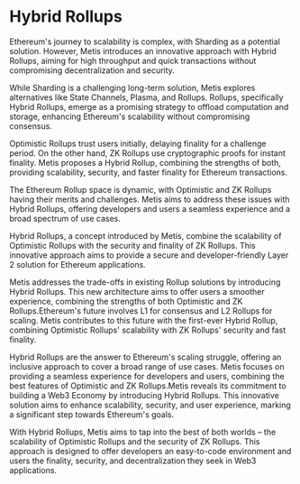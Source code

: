 # Hybrid Rollups

Ethereum's journey to scalability is complex, with Sharding as a potential solution. However, Metis introduces an innovative approach with Hybrid Rollups, aiming for high throughput and quick transactions without compromising decentralization and security.

While Sharding is a challenging long-term solution, Metis explores alternatives like State Channels, Plasma, and Rollups. Rollups, specifically Hybrid Rollups, emerge as a promising strategy to offload computation and storage, enhancing Ethereum's scalability without compromising consensus.

Optimistic Rollups trust users initially, delaying finality for a challenge period. On the other hand, ZK Rollups use cryptographic proofs for instant finality. Metis proposes a Hybrid Rollup, combining the strengths of both, providing scalability, security, and faster finality for Ethereum transactions.

The Ethereum Rollup space is dynamic, with Optimistic and ZK Rollups having their merits and challenges. Metis aims to address these issues with Hybrid Rollups, offering developers and users a seamless experience and a broad spectrum of use cases.

Hybrid Rollups, a concept introduced by Metis, combine the scalability of Optimistic Rollups with the security and finality of ZK Rollups. This innovative approach aims to provide a secure and developer-friendly Layer 2 solution for Ethereum applications.

Metis addresses the trade-offs in existing Rollup solutions by introducing Hybrid Rollups. This new architecture aims to offer users a smoother experience, combining the strengths of both Optimistic and ZK Rollups.Ethereum's future involves L1 for consensus and L2 Rollups for scaling. Metis contributes to this future with the first-ever Hybrid Rollup, combining Optimistic Rollups' scalability with ZK Rollups' security and fast finality.

Hybrid Rollups are the answer to Ethereum's scaling struggle, offering an inclusive approach to cover a broad range of use cases. Metis focuses on providing a seamless experience for developers and users, combining the best features of Optimistic and ZK Rollups.Metis reveals its commitment to building a Web3 Economy by introducing Hybrid Rollups. This innovative solution aims to enhance scalability, security, and user experience, marking a significant step towards Ethereum's goals.

With Hybrid Rollups, Metis aims to tap into the best of both worlds – the scalability of Optimistic Rollups and the security of ZK Rollups. This approach is designed to offer developers an easy-to-code environment and users the finality, security, and decentralization they seek in Web3 applications.
